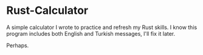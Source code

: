 # Rust-Calculator
A simple calculator I wrote to practice and refresh my Rust skills.
I know this program includes both English and Turkish messages, I'll fix it later.

Perhaps.
